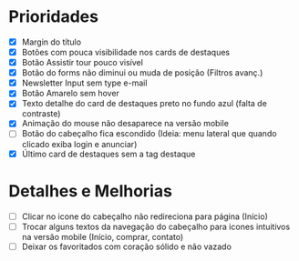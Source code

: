 # Prioridades

- [x] Margin do título
- [x] Botões com pouca visibilidade nos cards de destaques
- [x] Botão Assistir tour pouco visível
- [x] Botão do forms não diminui ou muda de posição (Filtros avanç.)
- [x] Newsletter Input sem type e-mail
- [x] Botão Amarelo sem hover
- [x] Texto detalhe do card de destaques preto no fundo azul (falta de contraste)
- [x] Animação do mouse não desaparece na versão mobile
- [ ] Botão do cabeçalho fica escondido (Ideia: menu lateral que quando clicado exiba login e anunciar)
- [x] Último card de destaques sem a tag destaque

# Detalhes e Melhorias

- [ ] Clicar no icone do cabeçalho não redireciona para página (Início)
- [ ] Trocar alguns textos da navegação do cabeçalho para icones intuitivos na versão mobile (Início, comprar, contato)
- [ ] Deixar os favoritados com coração sólido e não vazado
